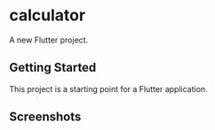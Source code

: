 # calculator

A new Flutter project.

## Getting Started

This project is a starting point for a Flutter application.

## Screenshots
